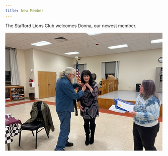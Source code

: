 ```yaml
---
title: New Member
---
```

The Stafford Lions Club welcomes Donna, our newest member.

<img class="img-fluid" src="/img/2024/new-member-donna.jpeg" alt="New Member Donna" />
